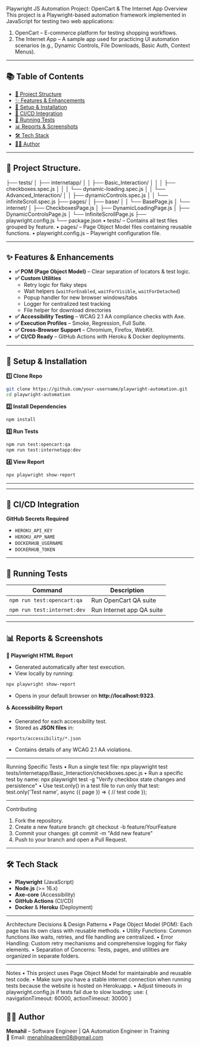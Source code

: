 Playwright JS Automation Project: OpenCart & The Internet App
Overview
This project is a Playwright-based automation framework implemented in JavaScript for testing two web applications:
1.	OpenCart – E-commerce platform for testing shopping workflows.
2.	The Internet App – A sample app used for practicing UI automation scenarios (e.g., Dynamic Controls, File Downloads, Basic Auth, Context Menus).

________________________________________
## 📚 Table of Contents
- [📂 Project Structure](#-project-structure)
- [✨ Features & Enhancements](#-features--enhancements)
- [🚀 Setup & Installation](#-setup--installation)
- [🔄 CI/CD Integration](#-cicd-integration)
- [🧪 Running Tests](#-running-tests)
- [📊 Reports & Screenshots](#-reports--screenshots)
- [🛠 Tech Stack](#-tech-stack)
- [👩‍💻 Author](#-author)
________________________________________
## 📂 Project Structure.
├── tests/
│   ├── internetapp/
│   │   ├── Basic_Interaction/
│   │   │   ├── checkboxes.spec.js
│   │   │   └── dynamic-loading.spec.js
│   │   └── Advanced_Interaction/
│   │       ├── dynamicControls.spec.js
│   │       └── infiniteScroll.spec.js
├── pages/
│   ├── base/
│   │   └── BasePage.js
│   └── internet/
│       ├── CheckboxesPage.js
│       ├── DynamicLoadingPage.js
│       ├── DynamicControlsPage.js
│       └── InfiniteScrollPage.js
├── playwright.config.js
└── package.json
•	tests/ – Contains all test files grouped by feature.
•	pages/ – Page Object Model files containing reusable functions.
•	playwright.config.js – Playwright configuration file.
________________________________________

## ✨ Features & Enhancements
- **✅ POM (Page Object Model)** – Clear separation of locators & test logic.
- **✅ Custom Utilities**
  - Retry logic for flaky steps
  - Wait helpers (`waitForEnabled`, `waitForVisible`, `waitForDetached`)
  - Popup handler for new browser windows/tabs
  - Logger for centralized test tracking
  - File helper for download directories
- **✅ Accessibility Testing** – WCAG 2.1 AA compliance checks with Axe.
- **✅ Execution Profiles** – Smoke, Regression, Full Suite.
- **✅ Cross-Browser Support** – Chromium, Firefox, WebKit.
- **✅ CI/CD Ready** – GitHub Actions with Heroku & Docker deployments.
_______________________________________
## 🚀 Setup & Installation

**1️⃣ Clone Repo**
```bash
git clone https://github.com/your-username/playwright-automation.git
cd playwright-automation
```

**2️⃣ Install Dependencies**
```bash
npm install
```

**3️⃣ Run Tests**
```bash
npm run test:opencart:qa
npm run test:internetapp:dev
```

**4️⃣ View Report**
```bash
npx playwright show-report
```

---
_______________________________________
## 🔄 CI/CD Integration

**GitHub Secrets Required**
- `HEROKU_API_KEY`
- `HEROKU_APP_NAME`
- `DOCKERHUB_USERNAME`
- `DOCKERHUB_TOKEN`
________________________________________
## 🧪 Running Tests

| Command | Description |
|---------|-------------|
| `npm run test:opencart:qa` | Run OpenCart QA suite |
| `npm run test:internet:dev` | Run Internet app QA suite |

_______________________________________

## 📊 Reports & Screenshots

**📄 Playwright HTML Report**
- Generated automatically after test execution.
- View locally by running:
```bash
npx playwright show-report
```
- Opens in your default browser on **http://localhost:9323**.

**♿ Accessibility Report**
- Generated for each accessibility test.
- Stored as **JSON files** in:  
```
reports/accessibility/*.json
```
- Contains details of any WCAG 2.1 AA violations.
________________________________________
Running Specific Tests
•	Run a single test file:
npx playwright test tests/internetapp/Basic_Interaction/checkboxes.spec.js
•	Run a specific test by name:
npx playwright test -g "Verify checkbox state changes and persistence"
•	Use test.only() in a test file to run only that test:
test.only('Test name', async ({ page }) => {
  // test code
});
____________________________________
Contributing
1.	Fork the repository.
2.	Create a new feature branch:
git checkout -b feature/YourFeature
3.	Commit your changes:
git commit -m "Add new feature"
4.	Push to your branch and open a Pull Request.
________________________________________
## 🛠 Tech Stack
- **Playwright** (JavaScript)
- **Node.js** (>= 16.x)
- **Axe-core** (Accessibility)
- **GitHub Actions** (CI/CD)
- **Docker** & **Heroku** (Deployment)
________________________________________
Architecture Decisions & Design Patterns
•	Page Object Model (POM): Each page has its own class with reusable methods.
•	Utility Functions: Common functions like waits, retries, and file handling are centralized.
•	Error Handling: Custom retry mechanisms and comprehensive logging for flaky elements.
•	Separation of Concerns: Tests, pages, and utilities are organized in separate folders.
_______________________________________

Notes
•	This project uses Page Object Model for maintainable and reusable test code.
•	Make sure you have a stable internet connection when running tests because the website is hosted on Herokuapp.
•	Adjust timeouts in playwright.config.js if tests fail due to slow loading:
use: {
  navigationTimeout: 60000,
  actionTimeout: 30000
}
## 👩‍💻 Author
**Menahil** – Software Engineer | QA Automation Engineer in Training  
📧 Email: menahilnadeem08@gmail.com  


